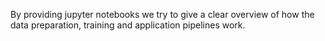 By providing jupyter notebooks we try to give a clear overview of how the data preparation, training and application pipelines work.


